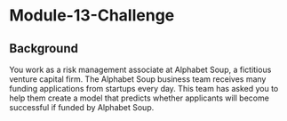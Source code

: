 # Module-13-Challenge

## Background 
You work as a risk management associate at Alphabet Soup, a fictitious venture capital firm. The Alphabet Soup business team receives many funding applications from startups every day. This team has asked you to help them create a model that predicts whether applicants will become successful if funded by Alphabet Soup.
